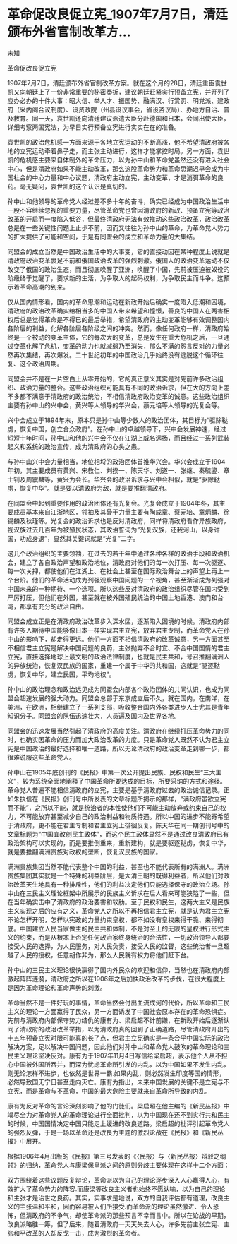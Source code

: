 # 革命促改良促立宪_1907年7月7日，清廷颁布外省官制改革方...

未知

革命促改良促立宪

1907年7月7日，清廷颁布外省官制改革方案。就在这个月的28日，清廷重臣袁世凯又向朝廷上了一份非常重要的秘密奏折，建议朝廷赶紧实行预备立宪，并开列了应办必办的十件大事：昭大信、举人才、振国势、融满汉、行赏罚、明党派、建政府（采内阁合议制度）、设资政院（州县设议事会，省设咨议局）、办地方自治、普及教育。同一天，袁世凯还向清廷建议派遣大臣分赴德国和日本，会同出使大臣，详细考察两国宪法，为早日实行预备立宪进行实实在在的准备。

袁世凯的政治危机感一方面来源于各地立宪运动的不断高涨，他不希望清政府被各地的立宪运动牵着鼻子走，而主张主动进行，这样才能掌控时局。另一方面，袁世凯的危机感主要来自体制外的革命压力，以为孙中山和革命党虽然还没有进入社会中心，但是清政府如果不能主动改革，那么这股革命势力和革命思潮迟早会成为中国社会的中心力量和中心议题，清政府主动立宪，主动变革，才是消弭革命的良药。毫无疑问，袁世凯的这个认识是真切的。

孙中山和他领导的革命党人经过差不多十年的奋斗，确实已经成为中国政治生活中一股不容继续忽视的重要力量，尽管革命党也曾因清政府的新政、预备立宪等政治改革的开启而一度陷入低谷，但最终清政府无法有效推动这些政治改革，政治改革总是在一些关键性问题上止步不前，因而又往往为孙中山的革命，为革命党人势力的扩大提供了可能和空间，于是有同盟会的成立和革命力量的大集结。

同盟会的成立当然是中国政治生活中的大事变，它的直接动因在某种程度上说就是清政府政治变革裹足不前和俄国政治改革的强烈刺激。俄国人的政治变革运动不仅改变了俄国的政治生态，而且彻底唤醒了亚洲，唤醒了中国，先前被压迫被奴役的阶级终于觉醒了，要求新的生活，为争取人的起码权利，为争取民主而斗争。这预示着革命高潮的到来。

仅从国内情形看，国内的革命思潮和运动在新政开始后确实一度陷入低潮和困境，清政府的政治改革确实给相当多的中国人带来希望和憧憬，善良的中国人在两害相权后总是觉得革命是不得已的最后举措，希望清政府的主动变革能够有效调整国内各阶层的利益，化解各阶层各阶级之间的冲突。然而，像任何政府一样，清政府始终是一个被动的变革主体，它的每次大的变革，总是发生在重大危机之后，一旦通过变革化解了危机，变革的动力也就减弱乃至消失，那么不满的怨言反对的力量必然再次集结，再次爆发。二十世纪初年的中国政治几乎始终没有逃脱这个循环往复、这个政治周期。

同盟会并不是在一片空白上从零开始的，它的真正意义其实是对先前许多政治组织、政治力量的整合。这些政治组织可能具有不同的政治诉求，但在大的方向上差不多都不满意于清政府的政治统治，不相信清政府政治变革的诚意。这些政治组织主要有孙中山的兴中会，黄兴等人领导的华兴会，蔡元培等人领导的光复会等。

兴中会成立于1894年末，原本只是孙中山等少数人的政治团体，其目标为“驱除鞑虏，恢复中国，创立合众政府”。在孙中山的卓越领导下，兴中会发展神速，经过短短十年时间，孙中山和他的兴中会不仅在江湖上威名远扬，而且经过一系列武装起义和系统的政治宣传，成为清政府的心头之患。

与孙中山兴中会力量相当，地位相埒的政治团体首推华兴会。华兴会成立于1904年初，其主要成员有黄兴、宋教仁、刘揆一、陈天华、刘道一、张继、秦毓鎏、章士钊及周震麟等，黄兴为会长。华兴会的政治诉求与兴中会相似，就是“驱除鞑虏，恢复中华”。就是要以清政府为敌，就是要推翻清政府。

在同盟会中起到重要作用的政治团体还有光复会。光复会成立于1904年冬，其主要成员基本来自江浙地区，领袖及其骨干力量主要有陶成章、蔡元培、章炳麟、徐锡麟及秋瑾等。光复会的政治诉求也是反对清政府，同样将清政府看作异族政府，视汉族过去几百年为被殖民状态，其政治誓词为“光复汉族，还我河山，以身许国，功成身退”，显然其关键词就是“光复”二字。

这几个政治组织的主要领袖，在过去的若干年中通过各种各样的政治手段和政治机会，建立了各自政治声望和政治地位，清政府对他们的每一次打压、每一次驱逐、每一次关押，都使他们在江湖上、在社会上甚至在国际政治舞台上的声望上再上一个台阶。他们的革命活动成为列强观察中国问题的一个视角，甚至渐渐成为列强对中国未来的一种期待、一个选项。所以这些反对清政府的政治组织尽管在国内受到严厉打压，但他们在外国，甚至就在被外国殖民统治的中国土地香港、澳门和台湾，都享有充分的政治自由。

同盟会成立正是在清政府政治改革步入深水区，逐渐陷入困境的时候。清政府内部有许多人期待中国能够像日本一样实现君主立宪，放弃君主专制，而革命党人在孙中山的影响下，却走得更远。他们一方面不相信清政府的改革诚意，另一方面甚至不相信君主立宪是解决中国问题的良药，主张抛弃不合时宜、不合中国国情的君主立宪，直接选择地球上最文明的政治法律制度，也就是民主共和，号召推翻满洲人的异族统治，恢复汉民族的国家，重建一个属于中华的共和国，这就是“驱逐鞑虏，恢复中华，建立民国，平均地权”。

孙中山的政治理念和政治远见成为同盟会内部各个政治团体的共同认识，也成为同盟会超速发展的强大动力。同盟会总部于东京成立后不久，就在国内，在南洋，在美洲，在欧洲，相继建立了一系列支部，吸收整合国内外各类进步人士尤其是青年知识分子。同盟会的队伍迅速壮大，人员遍及国内及世界各地。

同盟会的迅速发展当然引起了清政府的高度关注。清政府在继续打压革命势力的同时，也确实因革命的压力而加大政治改革的力度。只是革命党人既然不认为君主立宪是中国政治的最好选择和唯一道路，所以无论清政府的政治变革走到哪一步，都很难说服这些革命党人。

孙中山在1905年底创刊的《民报》中第一次公开提出民族、民权和民生“三大主义”，较为系统全面地阐释了中国革命所要达成的目标，所要采纳的方式和途径。革命党人普遍不能相信清政府的立宪，主要是基于清政府过去的政治诚信记录。正如朱执信在《民报》创刊号中所发表的文章标题所揭示的那样，“满政府虽欲立宪而不能”，之所以不能，就是统治者的本性使他们不可能主动放弃或约束自己的权力，不可能放弃甚至减少自己的政治利益和物质待遇。所以中国的进步不能寄希望于清政府，更不能在君主专制和君主立宪上徘徊反复。陈天华在同一期创刊号中的文章标题为“中国宜改创民主政体”，而这个民主政体显然不是通过改良清政府已有政治架构可以实现的，而是要推倒重来，重新建构，就是要驱逐鞑虏，恢复中华，就是要推翻满洲贵族对政权的垄断，恢复汉民族的国家。

满洲贵族集团当然不能代表整个中国的利益，甚至也不能代表所有的满洲人。满洲贵族集团其实就是一个特殊的利益阶层，是大清王朝的既得利益者，所以他们对政治改革天生地具有一种排斥性，他们的利益决定他们只能选择保守的政治立场。孙中山在三民主义理论框架中所展示的民族主义诉求在后人看来可能狭隘了一些，但在当年确实击中了清政府的政治要害和软肋。至于民权和民生，这两大主义是民族主义实现之后的应有之义，革命党人之所以不再相信君主立宪，就是认为君主立宪不论怎样开明，怎样以宪政的力量约束皇权，都不如没有皇权来得干脆、来得彻底。中国建立人民当家做主的民主共和体制，不是对至上的无限的皇权进行形式主义的约束，而是从根本上否定任何政治家终身统治的合法性，一切政治领导人都要接受人民的选择，为人民服务，对人民负责，接受人民的监督，这些统治者一旦超越了人民的授权，任意胡作非为，那么人民就有权力将他们赶下台。

孙中山的三民主义理论很快赢得了国内外民众的欢迎和信仰，当然也在清政府内部激起阵阵涟漪，清政府之所以在1906年之后加快政治改革的步伐，在很大程度上是因为革命理论和革命声势的刺激。

革命当然不是一件好玩的事情，革命当然会付出血流成河的代价，所以革命和三民主义的理论一方面赢得了民众，另一方面诱发了中国社会原本存在的革命恐惧症。先前与清政府内部保守势力结仇的康有为、梁启超不计前嫌，在新政开始后逐渐认同了清政府的政治改革举措，以为清政府真的回到了正确道路，尽管清政府开出的十五年预备立宪时限可能真的长了点，但君主立宪确实是一条合乎中国实际的政治解决方案，足以解决中国问题，因此他们对孙中山和革命党人鼓吹的革命理论和三民主义理论坚决反对。康有为于1907年11月4日写信给梁启超，表示他个人从不担心中国被外国所吞并，而深为忧虑革命所引发的内乱，以为中国如果不发生内乱，则无论怎样不进步，也依然是世界一霸.如果内乱，则必然发生印度等国的情形，必然导致国无宁日甚至走向灭亡。康有为指出，未来中国发展的关键不是立宪与不立宪，而是革命与不革命，中国的最大危险主要就来自革命所导致的内乱。

康有为反对革命的言论深刻影响了他的门徒们。梁启超在他主编的《新民丛报》中竭尽全力对革命党人的革命理论进行全面批判，以为中国现在还不到实行共和民主的时候，中国国情决定中国只能走上缓进的改良道路。梁启超的批评引起革命党人的强烈反弹，于是一场以革命还是改良为主题的激烈论战在《民报》和《新民丛报》中展开。

根据1906年4月出版的《民报》第三号发表的《〈民报〉与〈新民丛报〉辩驳之纲领》的归纳，革命党人与康梁保皇派之间的原则分歧主要体现在这样十二个方面：

双方围绕着这些议题反复辩论，革命派以为自己的理论逐步深入人心赢得人心，有效扩大了革命势力的阵容.而康梁等改良主义者也始终不愿认输，以为自己的理论和主张才是治世之良药。其实，实事求是地说，双方的自我评估都有道理，改良主义的主张温和平和，因而容易被人们所接受.而革命派的理论虽然激进、令人恐怖，但清政府的不争气，却使革命派的那些预言不幸而言中。所以在论战的早期，改良派略胜一筹，但了后来，随着清政府一天天失去人心，许多先前主张立宪、主张和平改革的人却反戈一击，成为激烈的革命者。
